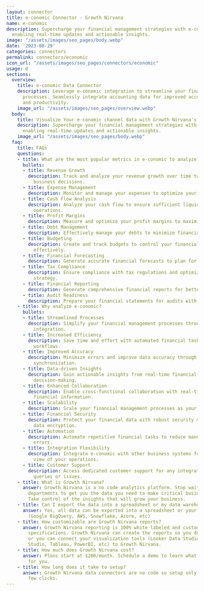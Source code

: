 ```yaml
---
layout: connector
title: e-conomic Connector - Growth Nirvana
name: e-conomic
description: Supercharge your financial management strategies with e-conomic integration,
  enabling real-time updates and actionable insights.
image: "/assets/images/seo_pages/body.webp"
date: '2023-08-29'
categories: connectors
permalink: connectors/economic
icon_url: "/assets/images/seo_pages/connectors/economic"
usage: 0
sections:
  overview:
    title: e-conomic Data Connector
    description: Leverage e-conomic integration to streamline your financial management
      processes. Seamlessly integrate accounting data for improved accuracy, efficiency,
      and productivity.
    image_url: "/assets/images/seo_pages/overview.webp"
  body:
    title: Visualize Your e-conomic channel data with Growth Nirvana's e-conomic Connector
    description: Supercharge your financial management strategies with e-conomic integration,
      enabling real-time updates and actionable insights.
    image_url: "/assets/images/seo_pages/body.webp"
  faq:
    title: FAQs
    questions:
    - title: What are the most popular metrics in e-conomic to analyze?
      bullets:
      - title: Revenue Growth
        description: Track and analyze your revenue growth over time to make informed
          business decisions.
      - title: Expense Management
        description: Monitor and manage your expenses to optimize your financial resources.
      - title: Cash Flow Analysis
        description: Analyze your cash flow to ensure sufficient liquidity for business
          operations.
      - title: Profit Margins
        description: Measure and optimize your profit margins to maximize profitability.
      - title: Debt Management
        description: Effectively manage your debts to minimize financial risks.
      - title: Budgeting
        description: Create and track budgets to control your financial resources
          effectively.
      - title: Financial Forecasting
        description: Generate accurate financial forecasts to plan for the future.
      - title: Tax Compliance
        description: Ensure compliance with tax regulations and optimize your tax
          strategy.
      - title: Financial Reporting
        description: Generate comprehensive financial reports for better decision-making.
      - title: Audit Readiness
        description: Prepare your financial statements for audits with ease and accuracy.
    - title: Why analyze e-conomic?
      bullets:
      - title: Streamlined Processes
        description: Simplify your financial management processes through seamless
          integration.
      - title: Increased Efficiency
        description: Save time and effort with automated financial tasks and streamlined
          workflows.
      - title: Improved Accuracy
        description: Minimize errors and improve data accuracy through automated data
          synchronization.
      - title: Data-driven Insights
        description: Gain actionable insights from real-time financial data for informed
          decision-making.
      - title: Enhanced Collaboration
        description: Enable cross-functional collaboration with real-time access to
          financial information.
      - title: Scalability
        description: Scale your financial management processes as your business grows.
      - title: Financial Security
        description: Protect your financial data with robust security measures and
          data encryption.
      - title: Automation
        description: Automate repetitive financial tasks to reduce manual effort and
          errors.
      - title: Integration Flexibility
        description: Integrate e-conomic with other business systems for a unified
          view of your operations.
      - title: Customer Support
        description: Access dedicated customer support for any integration-related
          queries or issues.
    - title: What is Growth Nirvana?
      answer: Growth Nirvana is a no code analytics platform. Stop waiting for other
        departments to get you the data you need to make critical business decisions.
        Take control of the insights that will grow your business.
    - title: Can I export the data into a spreadsheet or my data warehouse?
      answer: Yes, all data can be exported into a spreadsheet or your data warehouse
        (Google BigQuery, AWS, Snowflake, Azure, etc)
    - title: How customizable are Growth Nirvana reports?
      answer: Growth Nirvana reporting is 100% white labeled and customized to your
        specifications. Growth Nirvana can create the reports so you don’t have to
        or you can connect your visualization tools (Looker Data Studio/Google Data
        Studio, Tableau, PowerBI, etc) to Growth Nirvana.
    - title: How much does Growth Nirvana cost?
      answer: Plans start at $200/month. Schedule a demo to learn what plan is best
        for you.
    - title: How long does it take to setup?
      answer: Growth Nirvana data connectors are no code so setup only requires a
        few clicks.
---
```

